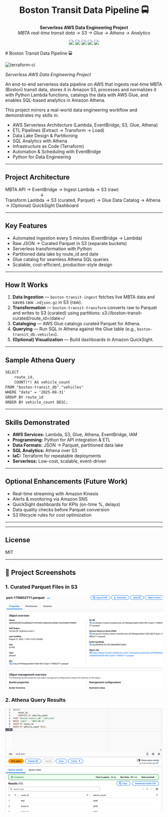 <h1 align="center">Boston Transit Data Pipeline 🚍</h1>
<p align="center">
  <b>Serverless AWS Data Engineering Project</b><br>
  <i>MBTA real-time transit data → S3 → Glue → Athena → Analytics</i>
</p>

<p align="center">
  <img src="https://img.shields.io/badge/AWS-Serverless-orange?logo=amazonaws&logoColor=white">
  <img src="https://img.shields.io/badge/Terraform-IaC-7B42BC?logo=terraform">
  <img src="https://img.shields.io/badge/Python-Automation-blue?logo=python">
  <img src="https://img.shields.io/badge/Athena-SQL%20Analytics-232F3E?logo=amazonaws">
  <img src="https://img.shields.io/badge/Project-Completed-brightgreen">
</p>
# Boston Transit Data Pipeline 🚍

![terraform-ci](https://github.com/johnmiller-lovescode/boston-transit-data-pipeline/actions/workflows/deploy.yml/badge.svg)

*Serverless AWS Data Engineering Project*

An end-to-end serverless data pipeline on AWS that ingests real-time MBTA (Boston) transit data, stores it in Amazon S3, processes and normalizes it with Python Lambda functions, catalogs the data with AWS Glue, and enables SQL-based analytics in Amazon Athena.

This project mirrors a real-world data engineering workflow and demonstrates my skills in:
- AWS Serverless Architecture (Lambda, EventBridge, S3, Glue, Athena)
- ETL Pipelines (Extract → Transform → Load)
- Data Lake Design & Partitioning
- SQL Analytics with Athena
- Infrastructure as Code (Terraform)
- Automation & Scheduling with EventBridge
- Python for Data Engineering

---

## Project Architecture

MBTA API → EventBridge → Ingest Lambda → S3 (raw)  
        ↓  
Transform Lambda → S3 (curated, Parquet) → Glue Data Catalog → Athena → (Optional) QuickSight Dashboard

---

## Key Features
- Automated ingestion every 5 minutes (EventBridge → Lambda)
- Raw JSON → Curated Parquet in S3 (separate buckets)
- Serverless transformation with Python
- Partitioned data lake by route_id and date
- Glue catalog for seamless Athena SQL queries
- Scalable, cost-efficient, production-style design

---

## How It Works
1. **Data Ingestion** — `boston-transit-ingest` fetches live MBTA data and saves raw `.ndjson.gz` in S3 (raw).
2. **Transformation** — `boston-transit-transform` converts raw to Parquet and writes to S3 (curated) using partitions:
    s3://boston-transit-curated/route_id=<route>/date=<YYYY-MM-DD>/
3. **Cataloging** — AWS Glue catalogs curated Parquet for Athena.
4. **Querying** — Run SQL in Athena against the Glue table (e.g., `boston-transit_db.vehicles`).
5. **(Optional) Visualization** — Build dashboards in Amazon QuickSight.

---

## Sample Athena Query

    SELECT
        route_id,
        COUNT(*) AS vehicle_count
    FROM "boston-transit_db"."vehicles"
    WHERE "date" = '2025-08-31'
    GROUP BY route_id
    ORDER BY vehicle_count DESC;

---

## Skills Demonstrated
- **AWS Services:** Lambda, S3, Glue, Athena, EventBridge, IAM
- **Programming:** Python for API integration & ETL
- **Data Formats:** JSON → Parquet, partitioned data lake
- **SQL Analytics:** Athena over S3
- **IaC:** Terraform for repeatable deployments
- **Serverless:** Low-cost, scalable, event-driven

---

## Optional Enhancements (Future Work)
- Real-time streaming with Amazon Kinesis
- Alerts & monitoring via Amazon SNS
- QuickSight dashboards for KPIs (on-time %, delays)
- Data quality checks before Parquet conversion
- S3 lifecycle rules for cost optimization

---



---

## License
MIT

[def]: https://github.com/johnmiller-lovescode/boston-transit-data-pipeline/actions/workflows/deploy.yml/badge.svg

---

## 📸 Project Screenshots

### 1. Curated Parquet Files in S3
<img src="assets/parquetfiles.png" width="750" />

### 2. Athena Query Results
<img src="assets/athenaquery.png" width="750" />

